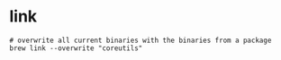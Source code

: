 # link

```shell
# overwrite all current binaries with the binaries from a package
brew link --overwrite "coreutils"
```
